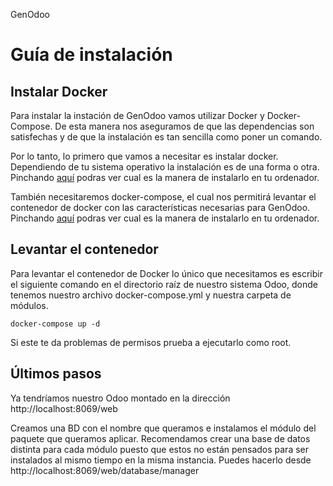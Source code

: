  GenOdoo

# Guía de instalación

## Instalar Docker
Para instalar la instación de GenOdoo vamos utilizar Docker y Docker-Compose. De esta manera nos aseguramos de que las dependencias son satisfechas y de que la instalación es tan sencilla como poner un comando.

Por lo tanto, lo primero que vamos a necesitar es instalar docker. Dependiendo de tu sistema operativo la instalación es de una forma o otra. Pinchando [aquí](https://docs.docker.com/install/) podras ver cual es la manera de instalarlo en tu ordenador.

También necesitaremos docker-compose, el cual nos permitirá levantar el contenedor de docker con las características necesarias para GenOdoo. Pinchando [aquí](https://docs.docker.com/compose/install/) podras ver cual es la manera de instalarlo en tu ordenador.  
   

## Levantar el contenedor

Para levantar el contenedor de Docker lo único que necesitamos es escribir el siguiente comando en el directorio raíz de nuestro sistema Odoo, donde tenemos nuestro archivo docker-compose.yml y nuestra carpeta de módulos.

```
docker-compose up -d
```

Si este te da problemas de permisos prueba a ejecutarlo como root.

## Últimos pasos

Ya tendríamos nuestro Odoo montado en la dirección http://localhost:8069/web

Creamos una BD con el nombre que queramos e instalamos el módulo del paquete que queramos aplicar. 
Recomendamos crear una base de datos distinta para cada módulo puesto que estos no están pensados para ser instalados al mismo tiempo en la misma instancia. Puedes hacerlo desde http://localhost:8069/web/database/manager